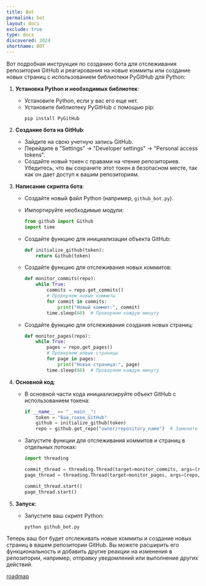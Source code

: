 ```yaml
---
title: Bot
permalink: bot
layout: docs
exclude: true
type: docs
discovered: 2024
shortname: BOT
---
```


Вот подробная инструкция по созданию бота для отслеживания репозитория GitHub и реагирования на новые коммиты или создание новых страниц с использованием библиотеки PyGitHub для Python:

1. **Установка Python и необходимых библиотек**:
   - Установите Python, если у вас его еще нет.
   - Установите библиотеку PyGitHub с помощью pip:
     ```
     pip install PyGitHub
     ```

2. **Создание бота на GitHub**:
   - Зайдите на свою учетную запись GitHub.
   - Перейдите в "Settings" -> "Developer settings" -> "Personal access tokens".
   - Создайте новый токен с правами на чтение репозиториев. Убедитесь, что вы сохраните этот токен в безопасном месте, так как он дает доступ к вашим репозиториям.

3. **Написание скрипта бота**:
   - Создайте новый файл Python (например, `github_bot.py`).

   - Импортируйте необходимые модули:
     ```python
     from github import Github
     import time
     ```

   - Создайте функцию для инициализации объекта GitHub:
     ```python
     def initialize_github(token):
         return Github(token)
     ```

   - Создайте функцию для отслеживания новых коммитов:
     ```python
     def monitor_commits(repo):
         while True:
             commits = repo.get_commits()
             # Проверяем новые коммиты
             for commit in commits:
                 print("Новый коммит:", commit)
             time.sleep(60)  # Проверяем каждую минуту
     ```

   - Создайте функцию для отслеживания создания новых страниц:
     ```python
     def monitor_pages(repo):
         while True:
             pages = repo.get_pages()
             # Проверяем новые страницы
             for page in pages:
                 print("Новая страница:", page)
             time.sleep(60)  # Проверяем каждую минуту
     ```

4. **Основной код**:
   - В основной части кода инициализируйте объект GitHub с использованием токена:
     ```python
     if __name__ == "__main__":
         token = "Ваш_токен_GitHub"
         github = initialize_github(token)
         repo = github.get_repo("owner/repository_name")  # Замените на свой репозиторий
     ```

   - Запустите функции для отслеживания коммитов и страниц в отдельных потоках:
     ```python
     import threading

     commit_thread = threading.Thread(target=monitor_commits, args=(repo,))
     page_thread = threading.Thread(target=monitor_pages, args=(repo,))

     commit_thread.start()
     page_thread.start()
     ```

5. **Запуск**:
   - Запустите ваш скрипт Python:
     ```
     python github_bot.py
     ```

Теперь ваш бот будет отслеживать новые коммиты и создание новых страниц в вашем репозитории GitHub. Вы можете расширить его функциональность и добавить другие реакции на изменения в репозитории, например, отправку уведомлений или выполнение других действий.

[roadmap](Карта)
